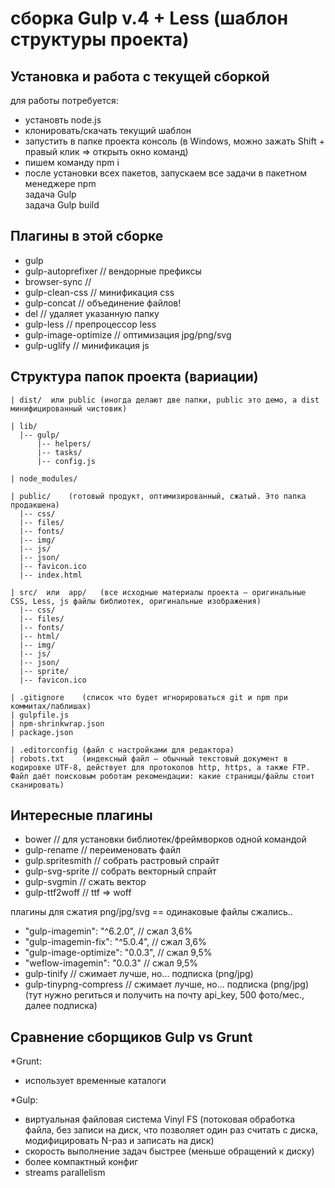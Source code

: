 # сборка Gulp v.4 + Less (шаблон структуры проекта)

## Установка и работа с текущей сборкой
для работы потребуется: 
+ установть node.js
+ клонировать/скачать текущий шаблон  
+ запустить в папке проекта консоль (в Windows, можно зажать Shift + правый клик => открыть окно команд)
+ пишем команду  npm i 
+ после установки всех пакетов, запускаем все задачи в пакетном менеджере npm  
  задача Gulp  
  задача Gulp build 

## Плагины в этой сборке
+ gulp
+ gulp-autoprefixer   // вендорные префиксы
+ browser-sync        // 
+ gulp-clean-css      // минификация css 
+ gulp-concat         // объединение файлов!
+ del                 // удаляет указанную папку
+ gulp-less           // препроцессор less
+ gulp-image-optimize // оптимизация jpg/png/svg
+ gulp-uglify         // минификация js 

## Структура папок проекта (вариации)

    | dist/  или public (иногда делают две папки, public это демо, а dist минифицированный чистовик)

    | lib/
      |-- gulp/
          |-- helpers/
          |-- tasks/
          |-- config.js

    | node_modules/

    | public/    (готовый продукт, оптимизированный, сжатый. Это папка продакшена)
      |-- css/
      |-- files/
      |-- fonts/
      |-- img/
      |-- js/
      |-- json/
      |-- favicon.ico
      |-- index.html

    | src/  или  app/   (все исходные материалы проекта – оригинальные CSS, Less, js файлы библиотек, оригинальные изображения)
      |-- css/
      |-- files/
      |-- fonts/
      |-- html/
      |-- img/
      |-- js/
      |-- json/
      |-- sprite/
      |-- favicon.ico

    | .gitignore    (список что будет игнорироваться git и npm при коммитах/паблишах)
    | gulpfile.js
    | npm-shrinkwrap.json
    | package.json
    
    | .editorconfig (файл с настройками для редактора)
    | robots.txt    (индексный файл — обычный текстовый документ в кодировке UTF-8, действует для протоколов http, https, а также FTP. Файл даёт поисковым роботам рекомендации: какие страницы/файлы стоит сканировать) 

## Интересные плагины
+ bower             // для установки библиотек/фреймворков одной командой
+ gulp-rename       // переименовать файл 
+ gulp.spritesmith  // собрать растровый спрайт
+ gulp-svg-sprite   // собрать векторный спрайт
+ gulp-svgmin       // сжать вектор
+ gulp-ttf2woff     // ttf => woff

плагины для сжатия png/jpg/svg  == одинаковые файлы сжались..
+ "gulp-imagemin": "^6.2.0",      //  сжал 3,6%
+ "gulp-imagemin-fix": "^5.0.4",  //  сжал 3,6%
+ "gulp-image-optimize": "0.0.3", //  сжал 9,5%
+ "weflow-imagemin": "0.0.3"      //  сжал 9,5%
+ gulp-tinify             // сжимает лучше, но... подписка (png/jpg)
+ gulp-tinypng-compress   // сжимает лучше, но... подписка (png/jpg)
(тут нужно региться и получить на почту api_key, 500 фото/мес., далее подписка) 


## Сравнение сборщиков Gulp vs Grunt
*Grunt:
  - использует временные каталоги 
  
*Gulp:
 - виртуальная файловая система Vinyl FS (потоковая обработка файла, без записи на диск, что позволяет один раз считать с диска, модифицировать N-раз и записать на диск) 
 - скорость выполнение задач быстрее (меньше обращений к диску)
 - более компактный конфиг 
 - streams parallelism  
